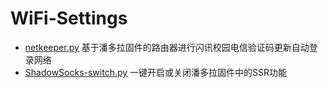 # WiFi-Settings
* [netkeeper.py](https://github.com/Xould/Code-warehouse/blob/main/WiFi-Settings/netkeeper.py) 基于潘多拉固件的路由器进行闪讯校园电信验证码更新自动登录网络
* [ShadowSocks-switch.py](https://github.com/Xould/Code-warehouse/blob/main/WiFi-Settings/ShadowSocks-switch.py) 一键开启或关闭潘多拉固件中的SSR功能

